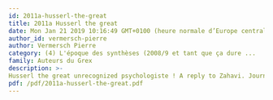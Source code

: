 ```yaml
---
id: 2011a-husserl-the-great
title: 2011a Husserl the great
date: Mon Jan 21 2019 10:16:49 GMT+0100 (heure normale d’Europe centrale)
author_id: vermersch-pierre
author: Vermersch Pierre
category: (4) L'époque des synthèses (2008/9 et tant que ça dure ...
family: Auteurs du Grex
description: >-
Husserl the great unrecognized psychologiste ! A reply to Zahavi. Journal of consciousness studies, 18, 2, 2011, 20-23, Ma réponse à une critique de mon article sur la pratique de la description. 
pdf: /pdf/2011a-husserl-the-great.pdf
---
```

